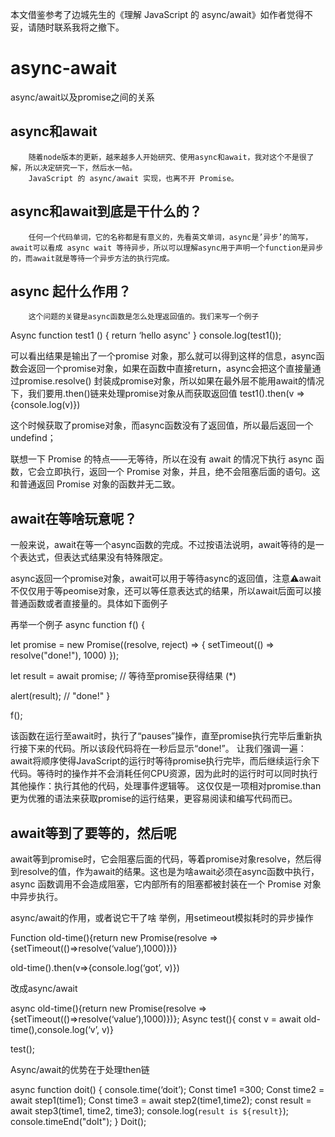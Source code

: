 本文借鉴参考了边城先生的《理解 JavaScript 的 async/await》如作者觉得不妥，请随时联系我将之撤下。
# async-await
async/await以及promise之间的关系

async和await
-------
        随着node版本的更新，越来越多人开始研究、使用async和await，我对这个不是很了解，所以决定研究一下，然后水一帖。
        JavaScript 的 async/await 实现，也离不开 Promise。

async和await到底是干什么的？
---------------

        任何一个代码单词，它的名称都是有意义的，先看英文单词，async是’异步’的简写，await可以看成 async wait 等待异步，所以可以理解async用于声明一个function是异步的，而await就是等待一个异步方法的执行完成。
async 起什么作用？
----------
        这个问题的关键是async函数是怎么处理返回值的。我们来写一个例子
Async function test1 () {
    return ‘hello async'
}
console.log(test1());


可以看出结果是输出了一个promise 对象，那么就可以得到这样的信息，async函数会返回一个promise对象，如果在函数中直接return，async会把这个直接量通过promise.resolve()    封装成promise对象，所以如果在最外层不能用await的情况下，我们要用.then()链来处理promise对象从而获取返回值
test1().then(v => {console.log(v)})

这个时候获取了promise对象，而async函数没有了返回值，所以最后返回一个undefind；

联想一下 Promise 的特点——无等待，所以在没有 await 的情况下执行 async 函数，它会立即执行，返回一个 Promise 对象，并且，绝不会阻塞后面的语句。这和普通返回 Promise 对象的函数并无二致。

await在等啥玩意呢？
---------------

一般来说，await在等一个async函数的完成。不过按语法说明，await等待的是一个表达式，但表达式结果没有特殊限定。

async返回一个promise对象，await可以用于等待async的返回值，注意⚠️await不仅仅用于等peomise对象，还可以等任意表达式的结果，所以await后面可以接普通函数或者直接量的。具体如下面例子


再举一个例子
async function f() {

  let promise = new Promise((resolve, reject) => {
    setTimeout(() => resolve("done!"), 1000)
  });

  let result = await promise; // 等待至promise获得结果 (*)

  alert(result); // "done!"
}

f();

该函数在运行至await时，执行了“pauses”操作，直至promise执行完毕后重新执行接下来的代码。所以该段代码将在一秒后显示“done!”。
让我们强调一遍：await将顺序使得JavaScript的运行时等待promise执行完毕，而后继续运行余下代码。等待时的操作并不会消耗任何CPU资源，因为此时的运行时可以同时执行其他操作：执行其他的代码，处理事件逻辑等。
这仅仅是一项相对promise.than更为优雅的语法来获取promise的运行结果，更容易阅读和编写代码而已。


await等到了要等的，然后呢
-------------------

await等到promise时，它会阻塞后面的代码，等着promise对象resolve，然后得到resolve的值，作为await的结果。这也是为啥await必须在async函数中执行，async 函数调用不会造成阻塞，它内部所有的阻塞都被封装在一个 Promise 对象中异步执行。 

async/await的作用，或者说它干了啥
 举例，用setimeout模拟耗时的异步操作

Function old-time(){return new Promise(resolve => {setTimeout(()=>resolve(‘value’),1000)})}

old-time().then(v=>{console.log(‘got’, v)})

改成async/await

async old-time(){return new Promise(resolve => {setTimeout(()=>resolve(‘value’),1000)})};
Async test(){ const v = await old-time(),console.log(‘v’, v)}

test();


Async/await的优势在于处理then链

async function doit() {
    console.time(‘doit’);
Const time1 =300;
Const time2 = await step1(time1);
Const time3 = await step2(time1,time2);
const result = await step3(time1, time2, time3);
console.log(`result is ${result}`);
console.timeEnd("doIt");
}
Doit();
